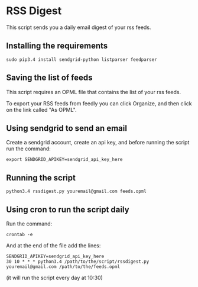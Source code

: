 # RSS Digest

This script sends you a daily email digest of your rss feeds.


## Installing the requirements

```shell
sudo pip3.4 install sendgrid-python listparser feedparser
```

## Saving the list of feeds

This script requires an OPML file that contains the list of your rss feeds.

To export your RSS feeds from feedly you can click Organize, and then click on the link called "As OPML". 


## Using sendgrid to send an email

Create a sendgrid account, create an api key, and before running the script run the command:

```shell
export SENDGRID_APIKEY=sendgrid_api_key_here
```

## Running the script

```shell
python3.4 rssdigest.py youremail@gmail.com feeds.opml
```

## Using cron to run the script daily

Run the command:

```shell
crontab -e
```

And at the end of the file add the lines:

```
SENDGRID_APIKEY=sendgrid_api_key_here
30 10 * * * python3.4 /path/to/the/script/rssdigest.py youremail@gmail.com /path/to/the/feeds.opml
```

(it will run the script every day at 10:30)
